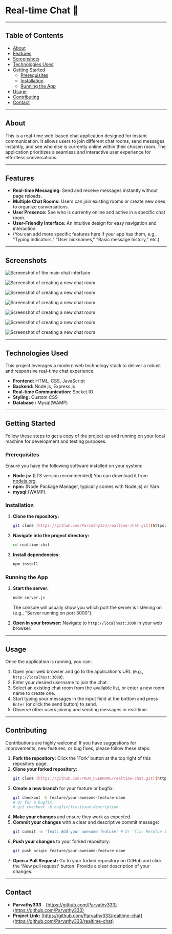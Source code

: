 # Real-time Chat 🚀

---

## Table of Contents

* [About](#about)
* [Features](#features)
* [Screenshots](#screenshots)
* [Technologies Used](#technologies-used)
* [Getting Started](#getting-started)
    * [Prerequisites](#prerequisites)
    * [Installation](#installation)
    * [Running the App](#running-the-app)
* [Usage](#usage)
* [Contributing](#contributing)
* [Contact](#contact)

---

## About

This is a real-time web-based chat application designed for instant communication. It allows users to join different chat rooms, send messages instantly, and see who else is currently online within their chosen room. The application prioritizes a seamless and interactive user experience for effortless conversations.

---

## Features

* **Real-time Messaging:** Send and receive messages instantly without page reloads.
* **Multiple Chat Rooms:** Users can join existing rooms or create new ones to organize conversations.
* **User Presence:** See who is currently online and active in a specific chat room.
* **User-Friendly Interface:** An intuitive design for easy navigation and interaction.
* (You can add more specific features here if your app has them, e.g., "Typing indicators," "User nicknames," "Basic message history," etc.)

---
## Screenshots

![Screenshot of the main chat interface](https://github.com/Parvathy333/realtime-chat/blob/main/screenshots/one.png)

![Screenshot of creating a new chat room](https://github.com/Parvathy333/realtime-chat/blob/main/screenshots/two.png)

![Screenshot of creating a new chat room](https://github.com/Parvathy333/realtime-chat/blob/main/screenshots/three.png)

![Screenshot of creating a new chat room](https://github.com/Parvathy333/realtime-chat/blob/main/screenshots/four.png)

![Screenshot of creating a new chat room](https://github.com/Parvathy333/realtime-chat/blob/main/screenshots/five.png)

![Screenshot of creating a new chat room](https://github.com/Parvathy333/realtime-chat/blob/main/screenshots/six.png)

![Screenshot of creating a new chat room](https://github.com/Parvathy333/realtime-chat/blob/main/screenshots/seven.png)

---

## Technologies Used

This project leverages a modern web technology stack to deliver a robust and responsive real-time chat experience.

* **Frontend:** HTML, CSS, JavaScript 
* **Backend:** Node.js, Express.js
* **Real-time Communication:** Socket.IO
* **Styling:**  Custom CSS
* **Database :** Mysql(WAMP)

---

## Getting Started

Follow these steps to get a copy of the project up and running on your local machine for development and testing purposes.

### Prerequisites

Ensure you have the following software installed on your system:

* **Node.js:** (LTS version recommended) You can download it from [nodejs.org](https://nodejs.org/).
* **npm:** (Node Package Manager, typically comes with Node.js) or Yarn.
* **mysql:**(WAMP).

### Installation

1.  **Clone the repository:**
    ```bash
    git clone [https://github.com/Parvathy333/realtime-chat.git](https://github.com/Parvathy333/realtime-chat.git)
    ```
2.  **Navigate into the project directory:**
    ```bash
    cd realtime-chat
    ```
3.  **Install dependencies:**
    ```bash
    npm install
    ```

### Running the App

1.  **Start the server:**
    ```bash
    node server.js
    ```
    The console will usually show you which port the server is listening on (e.g., "Server running on port 3000").

2.  **Open in your browser:**
    Navigate to `http://localhost:3000` in your web browser.

---

## Usage

Once the application is running, you can:

1.  Open your web browser and go to the application's URL (e.g., `http://localhost:3000`).
2.  Enter your desired username to join the chat.
3.  Select an existing chat room from the available list, or enter a new room name to create one.
4.  Start typing your messages in the input field at the bottom and press `Enter` (or click the send button) to send.
5.  Observe other users joining and sending messages in real-time.

---

## Contributing

Contributions are highly welcome! If you have suggestions for improvements, new features, or bug fixes, please follow these steps:

1.  **Fork the repository:** Click the 'Fork' button at the top right of this repository page.
2.  **Clone your forked repository:**
    ```bash
    git clone [https://github.com/YOUR_USERNAME/realtime-chat.git](https://github.com/Parvathy333/realtime-chat.git)
    ```
3.  **Create a new branch** for your feature or bugfix:
    ```bash
    git checkout -b feature/your-awesome-feature-name
    # Or for a bugfix:
    # git checkout -b bugfix/fix-issue-description
    ```
4.  **Make your changes** and ensure they work as expected.
5.  **Commit your changes** with a clear and descriptive commit message:
    ```bash
    git commit -m 'feat: Add your awesome feature' # Or 'fix: Resolve issue description'
    ```
6.  **Push your changes** to your forked repository:
    ```bash
    git push origin feature/your-awesome-feature-name
    ```
7.  **Open a Pull Request:** Go to your forked repository on GitHub and click the 'New pull request' button. Provide a clear description of your changes.

---

## Contact

* **Parvathy333** - [https://github.com/Parvathy333](https://github.com/Parvathy333)
* **Project Link:** [https://github.com/Parvathy333/realtime-chat](https://github.com/Parvathy333/realtime-chat)

---

